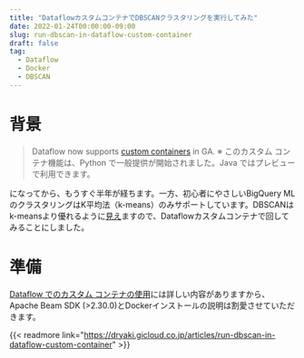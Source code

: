 ```yaml
---
title: "DataflowカスタムコンテナでDBSCANクラスタリングを実行してみた"
date: 2022-01-24T00:00:00-09:00
slug: run-dbscan-in-dataflow-custom-container
draft: false
tag:
  - Dataflow
  - Docker
  - DBSCAN
---
```


# 背景

> Dataflow now supports [custom containers](https://cloud.google.com/dataflow/docs/guides/using-custom-containers) in GA.
> ※ このカスタム コンテナ機能は、Python で一般提供が開始されました。Java ではプレビューで利用できます。

になってから、もうすぐ半年が経ちます。一方、初心者にやさしいBigQuery MLのクラスタリングはK平均法（k-means）のみサポートしています。DBSCANはk-meansより優れるように[見え](https://scikit-learn.org/stable/auto_examples/cluster/plot_cluster_comparison.html#sphx-glr-auto-examples-cluster-plot-cluster-comparison-py)ますので、Dataflowカスタムコンテナで回してみることにしました。

# 準備
[Dataflow でのカスタム コンテナの使用](https://cloud.google.com/dataflow/docs/guides/using-custom-containers#python)には詳しい内容がありますから、Apache Beam SDK (>2.30.0)とDockerインストールの説明は割愛させていただきます。

{{< readmore link="https://dryaki.gicloud.co.jp/articles/run-dbscan-in-dataflow-custom-container" >}}